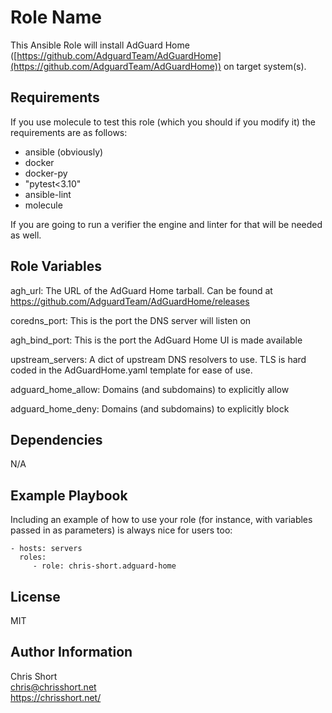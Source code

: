 Role Name
=========

This Ansible Role will install AdGuard Home ([https://github.com/AdguardTeam/AdGuardHome](https://github.com/AdguardTeam/AdGuardHome)) on target system(s).

Requirements
------------

If you use molecule to test this role (which you should if you modify it) the requirements are as follows:

* ansible (obviously)
* docker
* docker-py
* "pytest<3.10"
* ansible-lint
* molecule

If you are going to run a verifier the engine and linter for that will be needed as well.

Role Variables
--------------

agh_url: The URL of the AdGuard Home tarball. Can be found at https://github.com/AdguardTeam/AdGuardHome/releases

coredns_port: This is the port the DNS server will listen on

agh_bind_port: This is the port the AdGuard Home UI is made available

upstream_servers: A dict of upstream DNS resolvers to use. TLS is hard coded in the AdGuardHome.yaml template for ease of use.

adguard_home_allow: Domains (and subdomains) to explicitly allow

adguard_home_deny: Domains (and subdomains) to explicitly block

Dependencies
------------

N/A

Example Playbook
----------------

Including an example of how to use your role (for instance, with variables
passed in as parameters) is always nice for users too:

    - hosts: servers
      roles:
         - role: chris-short.adguard-home

License
-------

MIT

Author Information
------------------

Chris Short  
chris@chrisshort.net  
https://chrisshort.net/